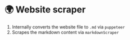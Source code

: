 # 🌍 Website scraper

1. Internally converts the website file to `.md` via `puppeteer`
2. Scrapes the markdown content via `markdownScraper`
